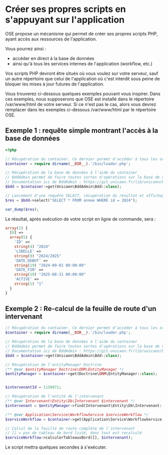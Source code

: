 # Créer ses propres scripts en s'appuyant sur l'application

OSE propose un mécanisme qui permet de créer ses propres scripts PHP, ayant accès aux ressources de l'application.

Vous pourrez ainsi :
- accéder en direct à la base de données
- ainsi qu'à tous les services internes de l'application (workflow, etc.)

Vos scripts PHP devront être situés où vous voulez sur votre serveur, sauf un autre répertoire que celui de l'application où c'est interdit sous peine de bloquer les mises à jour futures de l'application.

Vous trouverez ci-dessous quelques exemples pouvant vous inspirer.
Dans ces exemples, nous supposerons que OSE est installé dans le répertoire /var/www/html de votre serveur.
Si ce n'est pas le cas, alors vous devrez remplacer dans les exemples ci-dessous /var/www/html par le répertoire OSE.

## Exemple 1 : requête simple montrant l'accès à la base de données

```php
<?php

// Récupération du container. Ce dernier permet d'accéder à tous les services de l'application
$container = require dirname(__DIR__).'/bin/loader.php';

// Récupération de la base de données à l'aide du container
// BddAdmin permet de faire toutes sortes d'opérations sur la base de données
// Documentation ici de BddAdmin : https://git.unicaen.fr/lib/unicaen/bddadmin
$bdd = $container->get(Unicaen\BddAdmin\Bdd::class);

// Lancement d'une requête SELECT, récupération du résultat et affichage
$res = $bdd->select("SELECT * FROM annee WHERE id = 2024");

var_dump($res);
```

Le résultat, après exécution de votre script en ligne de commande, sera :

```php
array(1) {
  [0] =>
  array(5) {
    'ID' =>
    string(4) "2024"
    'LIBELLE' =>
    string(9) "2024/2025"
    'DATE_DEBUT' =>
    string(19) "2024-09-01 00:00:00"
    'DATE_FIN' =>
    string(19) "2025-08-31 00:00:00"
    'ACTIVE' =>
    string(1) "1"
  }
}
```



## Exemple 2 : Re-calcul de la feuille de route d'un intervenant

```php
// Récupération du container. Ce dernier permet d'accéder à tous les services de l'application
$container = require dirname(__DIR__).'/bin/loader.php';

// Récupération de la base de données à l'aide du container
// BddAdmin permet de faire toutes sortes d'opérations sur la base de données
// Documentation ici de BddAdmin : https://git.unicaen.fr/lib/unicaen/bddadmin
$bdd = $container->get(Unicaen\BddAdmin\Bdd::class);

// Récupération de l'entityManager Doctrine
/** @var $entityManager Doctrine\ORM\EntityManager */
$entityManager = $container->get(Doctrine\ORM\EntityManager::class);


$intervenantId = 1138871;

// Récupération de l'entité de l'intervenant
/** @var Intervenant\Entity\Db\Intervenant $intervenant */
$intervenant = $entityManager->find(Intervenant\Entity\Db\Intervenant::class, $intervenantId);

/** @var Application\Service\WorkflowService $serviceWorkflow */
$serviceWorkflow = $container->get(Application\Service\WorkflowService::class);

// Calcul de la feuille de route complète de l'intervenant
// [] = pas de tableau de bord listé, donc tout est recalculé
$serviceWorkflow->calculerTableauxBord([], $intervenant);
```

Le script mettra quelques secondes à s'exécuter.